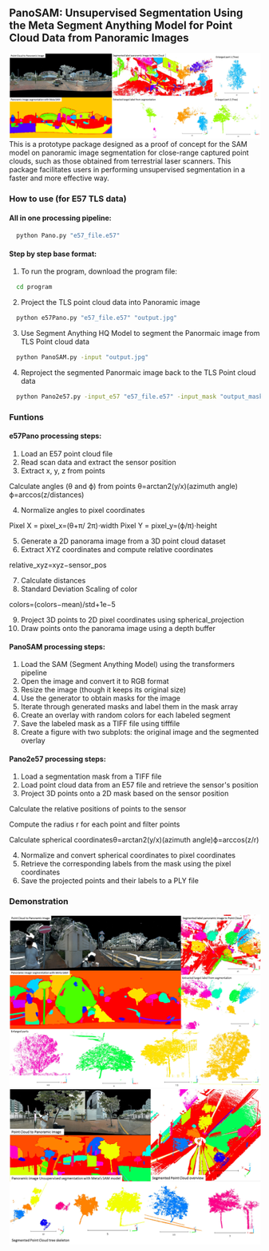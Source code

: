 ## PanoSAM: Unsupervised Segmentation Using the Meta Segment Anything Model for Point Cloud Data from Panoramic Images

![PanoSAM Overview](https://github.com/ottoykh/PanoSAM/blob/main/img/PanoSAM.jpg?raw=true)
This is a prototype package designed as a proof of concept for the SAM model on panoramic image segmentation for close-range captured point clouds, such as those obtained from terrestrial laser scanners. This package facilitates users in performing unsupervised segmentation in a faster and more effective way.

### How to use (for E57 TLS data)
#### All in one processing pipeline:
```bash
  python Pano.py "e57_file.e57"
```
#### Step by step base format: 
1. To run the program, download the program file:
```bash
  cd program 
```
2. Project the TLS point cloud data into Panoramic image
```bash
  python e57Pano.py "e57_file.e57" "output.jpg"
```
3. Use Segment Anything HQ Model to segment the Panormaic image from TLS Point cloud data
```bash
  python PanoSAM.py -input "output.jpg"
```
4. Reproject the segmented Panormaic image back to the TLS Point cloud data
```bash
  python Pano2e57.py -input_e57 "e57_file.e57" -input_mask "output_mask.tif"
```

### Funtions
#### e57Pano processing steps:
1. Load an E57 point cloud file
2. Read scan data and extract the sensor position
3. Extract x, y, z from points

Calculate angles (θ and ϕ) from points 
θ=arctan2(y/x)(azimuth angle)
ϕ=arccos(z/distances)

4. Normalize angles to pixel coordinates

Pixel X = pixel_x=(θ+π/ 2π)⋅width
Pixel Y = pixel_y=(ϕ/π)⋅height

5. Generate a 2D panorama image from a 3D point cloud dataset
6. Extract XYZ coordinates and compute relative coordinates

relative_xyz=xyz−sensor_pos

7. Calculate distances
8. Standard Deviation Scaling of color 

colors=(colors−mean)/std+1e−5

9. Project 3D points to 2D pixel coordinates using spherical_projection
10. Draw points onto the panorama image using a depth buffer

#### PanoSAM processing steps:
1. Load the SAM (Segment Anything Model) using the transformers pipeline
2. Open the image and convert it to RGB format
3. Resize the image (though it keeps its original size)
4. Use the generator to obtain masks for the image
5. Iterate through generated masks and label them in the mask array
6. Create an overlay with random colors for each labeled segment
7. Save the labeled mask as a TIFF file using tifffile
8. Create a figure with two subplots: the original image and the segmented overlay

#### Pano2e57 processing steps:
1. Load a segmentation mask from a TIFF file
2. Load point cloud data from an E57 file and retrieve the sensor's position
3. Project 3D points onto a 2D mask based on the sensor position

Calculate the relative positions of points to the sensor

Compute the radius r for each point and filter points

Calculate spherical coordinatesθ=arctan2(y/x)(azimuth angle)ϕ=arccos(z/r)

4. Normalize and convert spherical coordinates to pixel coordinates
5. Retrieve the corresponding labels from the mask using the pixel coordinates
6. Save the projected points and their labels to a PLY file


### Demonstration 
![PanoSAM Demo1](https://github.com/ottoykh/PanoSAM/blob/main/img/PanoSAM2.jpg?raw=true)
![PanoSAM Demo2](https://github.com/ottoykh/PanoSAM/blob/main/img/PanoSAM3.jpg?raw=true)